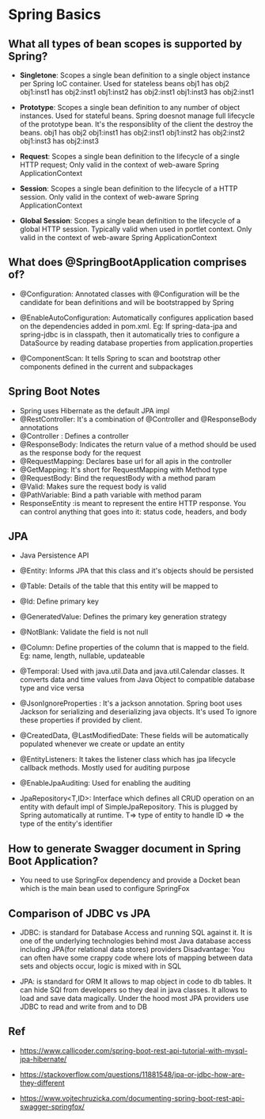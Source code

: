 # Spring Basics
## What all types of bean scopes is supported by Spring?
- **Singletone**: Scopes a single bean definition to a single object instance per Spring IoC container. Used for stateless beans
obj1 has obj2
obj1:inst1 has obj2:inst1
obj1:inst2 has obj2:inst1
obj1:inst3 has obj2:inst1

- **Prototype**: Scopes a single bean definition to any number of object instances. Used for stateful beans. Spring doesnot manage full lifecycle of the prototype bean. It's the responsiblity of the client the destroy the beans.
obj1 has obj2
obj1:inst1 has obj2:inst1
obj1:inst2 has obj2:inst2
obj1:inst3 has obj2:inst3

- **Request**: Scopes a single bean definition to the lifecycle of a single HTTP request; Only valid in the context of web-aware Spring ApplicationContext

- **Session**: Scopes a single bean definition to the lifecycle of a HTTP session. Only valid in the context of web-aware Spring ApplicationContext

- **Global Session**: Scopes a single bean definition to the lifecycle of a global HTTP session. Typically valid when used in portlet context. Only valid in the context of web-aware Spring ApplicationContext

## What does @SpringBootApplication comprises of?
- @Configuration: Annotated classes with @Configuration will be the candidate for bean definitions and will be bootstrapped by Spring

- @EnableAutoConfiguration: Automatically configures application based on the dependencies added in pom.xml.
Eg: If spring-data-jpa and spring-jdbc is in classpath, then it automatically tries to configure a DataSource by reading database properties from application.properties

- @ComponentScan: It tells Spring to scan and bootstrap other components defined in the current and subpackages

## Spring Boot Notes
- Spring uses Hibernate as the default JPA impl
- @RestController: It's a combination of @Controller and @ResponseBody annotations
- @Controller : Defines a controller
- @ResponseBody: Indicates the return value of a method should be used as the response body for the request
- @RequestMapping: Declares base url for all apis in the controller
- @GetMapping: It's short for RequestMapping with Method type
- @RequestBody: Bind the requestBody with a method param
- @Valid: Makes sure the request body is valid
- @PathVariable: Bind a path variable with method param
- ResponseEntity :is meant to represent the entire HTTP response. You can control anything that goes into it: status code, headers, and body


## JPA
- Java Persistence API
- @Entity: Informs JPA that this class and it's objects should 
be persisted

- @Table: Details of the table that this entity will be mapped to

- @Id: Define primary key

- @GeneratedValue: Defines the primary key generation strategy

- @NotBlank: Validate the field is not null

- @Column: Define properties of the column that is mapped to the field. Eg: name, length, nullable, updateable

- @Temporal: Used with java.util.Data and java.util.Calendar classes. It converts data and time values from Java Object to compatible database type and vice versa

- @JsonIgnoreProperties : It's a jackson annotation. Spring boot uses Jackson for serializing and deserializing java objects.
It's used To ignore these properties if provided by client.

- @CreatedData, @LastModifiedDate: These fields will be automatically populated whenever we create or update an entity

- @EntityListeners: It takes the listener class which has jpa lifecycle callback methods. Mostly used for auditing purpose

- @EnableJpaAuditing: Used for enabling the auditing

- JpaRepository<T,ID>: Interface which defines all CRUD operation on an entity with default impl of SimpleJpaRepository. This is plugged by Spring automatically at runtime.
T=> type of entity to handle
ID =>  the type of the entity's identifier

## How to generate Swagger document in Spring Boot Application?
- You need to use SpringFox dependency and provide a Docket bean which is the main bean used to configure SpringFox

## Comparison of JDBC vs JPA
- JDBC: is standard for Database Access and running SQL against it. It is one of the underlying technologies behind most Java database access including JPA(for relational data stores) providers
Disadvantage: You can often have some crappy code where lots of mapping between data sets and objects occur, logic is mixed with in SQL

- JPA: is standard for ORM
	It allows to map object in code to db tables. It can hide SQl from developers so they deal in java classes. It allows to load and save data magically.
	Under the hood most JPA providers use JDBC to read and write from and to DB

## Ref
- https://www.callicoder.com/spring-boot-rest-api-tutorial-with-mysql-jpa-hibernate/

- https://stackoverflow.com/questions/11881548/jpa-or-jdbc-how-are-they-different

- https://www.vojtechruzicka.com/documenting-spring-boot-rest-api-swagger-springfox/


